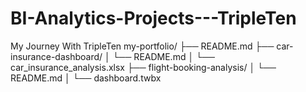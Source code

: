 # BI-Analytics-Projects---TripleTen
My Journey With TripleTen
my-portfolio/
├── README.md
├── car-insurance-dashboard/
│   └── README.md
│   └── car_insurance_analysis.xlsx
├── flight-booking-analysis/
│   └── README.md
│   └── dashboard.twbx
